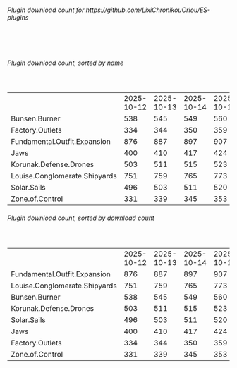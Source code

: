 <h6>Plugin download count for https://github.com/LixiChronikouOriou/ES-plugins</h6><br>
<br>
<h6>Plugin download count, sorted by name</h6><sub><sup><br>
<table>
	<tr>
		<td></td>
		<td>2025-10-12</td>
		<td>2025-10-13</td>
		<td>2025-10-14</td>
		<td>2025-10-15</td>
		<td>2025-10-16</td>
		<td>2025-10-17</td>
		<td>2025-10-18</td>
		<td>today +</td>
	</tr>
	<tr>
		<td>Bunsen.Burner</td>
		<td>538</td>
		<td>545</td>
		<td>549</td>
		<td>560</td>
		<td>568</td>
		<td>578</td>
		<td>592</td>
		<td>+ 14</td>
	</tr>
	<tr>
		<td>Factory.Outlets</td>
		<td>334</td>
		<td>344</td>
		<td>350</td>
		<td>359</td>
		<td>369</td>
		<td>380</td>
		<td>393</td>
		<td>+ 13</td>
	</tr>
	<tr>
		<td>Fundamental.Outfit.Expansion</td>
		<td>876</td>
		<td>887</td>
		<td>897</td>
		<td>907</td>
		<td>915</td>
		<td>931</td>
		<td>948</td>
		<td>+ 17</td>
	</tr>
	<tr>
		<td>Jaws</td>
		<td>400</td>
		<td>410</td>
		<td>417</td>
		<td>424</td>
		<td>433</td>
		<td>443</td>
		<td>457</td>
		<td>+ 14</td>
	</tr>
	<tr>
		<td>Korunak.Defense.Drones</td>
		<td>503</td>
		<td>511</td>
		<td>515</td>
		<td>523</td>
		<td>532</td>
		<td>542</td>
		<td>554</td>
		<td>+ 12</td>
	</tr>
	<tr>
		<td>Louise.Conglomerate.Shipyards</td>
		<td>751</td>
		<td>759</td>
		<td>765</td>
		<td>773</td>
		<td>783</td>
		<td>794</td>
		<td>811</td>
		<td>+ 17</td>
	</tr>
	<tr>
		<td>Solar.Sails</td>
		<td>496</td>
		<td>503</td>
		<td>511</td>
		<td>520</td>
		<td>530</td>
		<td>539</td>
		<td>551</td>
		<td>+ 12</td>
	</tr>
	<tr>
		<td>Zone.of.Control</td>
		<td>331</td>
		<td>339</td>
		<td>345</td>
		<td>353</td>
		<td>361</td>
		<td>372</td>
		<td>381</td>
		<td>+ 9</td>
	</tr>
</table>
</sub></sup>
<h6>Plugin download count, sorted by download count</h6><sub><sup><br>
<table>
	<tr>
		<td></td>
		<td>2025-10-12</td>
		<td>2025-10-13</td>
		<td>2025-10-14</td>
		<td>2025-10-15</td>
		<td>2025-10-16</td>
		<td>2025-10-17</td>
		<td>2025-10-18</td>
		<td>today +</td>
	</tr>
	<tr>
		<td>Fundamental.Outfit.Expansion</td>
		<td>876</td>
		<td>887</td>
		<td>897</td>
		<td>907</td>
		<td>915</td>
		<td>931</td>
		<td>948</td>
		<td>+ 17</td>
	</tr>
	<tr>
		<td>Louise.Conglomerate.Shipyards</td>
		<td>751</td>
		<td>759</td>
		<td>765</td>
		<td>773</td>
		<td>783</td>
		<td>794</td>
		<td>811</td>
		<td>+ 17</td>
	</tr>
	<tr>
		<td>Bunsen.Burner</td>
		<td>538</td>
		<td>545</td>
		<td>549</td>
		<td>560</td>
		<td>568</td>
		<td>578</td>
		<td>592</td>
		<td>+ 14</td>
	</tr>
	<tr>
		<td>Korunak.Defense.Drones</td>
		<td>503</td>
		<td>511</td>
		<td>515</td>
		<td>523</td>
		<td>532</td>
		<td>542</td>
		<td>554</td>
		<td>+ 12</td>
	</tr>
	<tr>
		<td>Solar.Sails</td>
		<td>496</td>
		<td>503</td>
		<td>511</td>
		<td>520</td>
		<td>530</td>
		<td>539</td>
		<td>551</td>
		<td>+ 12</td>
	</tr>
	<tr>
		<td>Jaws</td>
		<td>400</td>
		<td>410</td>
		<td>417</td>
		<td>424</td>
		<td>433</td>
		<td>443</td>
		<td>457</td>
		<td>+ 14</td>
	</tr>
	<tr>
		<td>Factory.Outlets</td>
		<td>334</td>
		<td>344</td>
		<td>350</td>
		<td>359</td>
		<td>369</td>
		<td>380</td>
		<td>393</td>
		<td>+ 13</td>
	</tr>
	<tr>
		<td>Zone.of.Control</td>
		<td>331</td>
		<td>339</td>
		<td>345</td>
		<td>353</td>
		<td>361</td>
		<td>372</td>
		<td>381</td>
		<td>+ 9</td>
	</tr>
</table>
</sub></sup>
